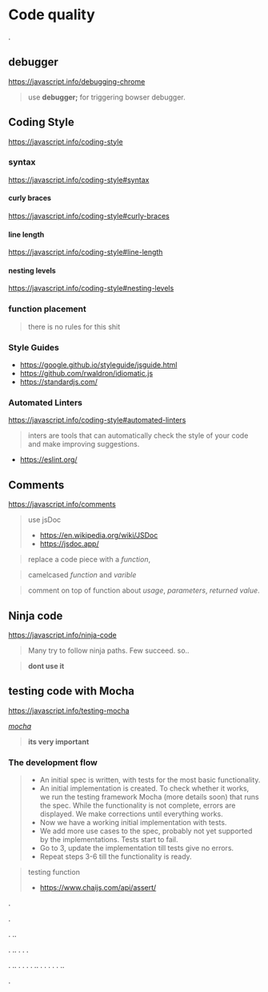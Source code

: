 # Code quality

.

## debugger

<https://javascript.info/debugging-chrome>

> use **debugger;** for triggering bowser debugger.


## Coding Style

<https://javascript.info/coding-style>


### syntax 

<https://javascript.info/coding-style#syntax>

#### curly braces

<https://javascript.info/coding-style#curly-braces>

#### line length

<https://javascript.info/coding-style#line-length>

#### nesting levels

<https://javascript.info/coding-style#nesting-levels>

### function placement

> there is no rules for this shit

### Style Guides

* <https://google.github.io/styleguide/jsguide.html>
* <https://github.com/rwaldron/idiomatic.js>
* <https://standardjs.com/>

### Automated Linters

<https://javascript.info/coding-style#automated-linters>

> inters are tools that can automatically check the style of your code and make improving suggestions.

* <https://eslint.org/>


## Comments

<https://javascript.info/comments>

> use jsDoc
>
> * <https://en.wikipedia.org/wiki/JSDoc>
> * <https://jsdoc.app/>

> replace a code piece with a *function*,

> camelcased *function* and *varible*

> comment on top of function about *usage*, *parameters*, *returned value*.

## Ninja code

<https://javascript.info/ninja-code>

> Many try to follow ninja paths. Few succeed. so..

> **dont use it**

## testing code with Mocha

<https://javascript.info/testing-mocha>

[*mocha*](https://mochajs.org)

> **its very important**

### The development flow

> * An initial spec is written, with tests for the most basic functionality.
> * An initial implementation is created.
> To check whether it works, we run the testing framework Mocha (more details soon) that runs the spec. While the functionality is not complete, errors are displayed. We make corrections until everything works.
> * Now we have a working initial implementation with tests.
> * We add more use cases to the spec, probably not yet supported by the implementations. Tests start to fail.
> * Go to 3, update the implementation till tests give no errors.
> * Repeat steps 3-6 till the functionality is ready.

> testing function 
>
> * <https://www.chaijs.com/api/assert/>








.

.

.
..

.
..
.
.
.

.
..
.
.
.
.
..
.
.
.
.
.
..
















.